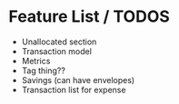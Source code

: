 # Feature List / TODOS
- Unallocated section
- Transaction model
- Metrics
- Tag thing??
- Savings (can have envelopes)
- Transaction list for expense